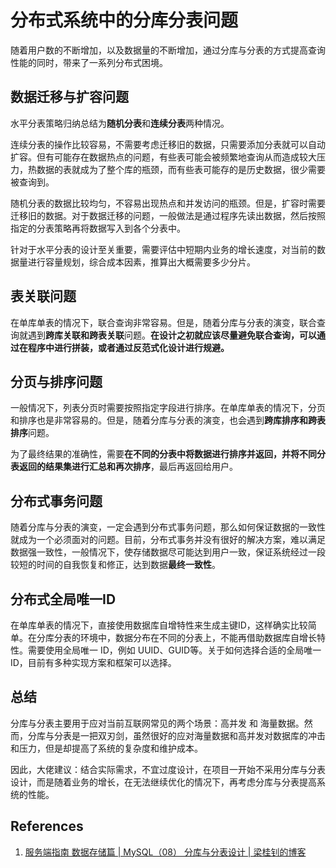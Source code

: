 # 分布式系统中的分库分表问题


<!--more-->

随着用户数的不断增加，以及数据量的不断增加，通过分库与分表的方式提高查询性能的同时，带来了一系列分布式困境。

## 数据迁移与扩容问题

水平分表策略归纳总结为**随机分表**和**连续分表**两种情况。

连续分表的操作比较容易，不需要考虑迁移旧的数据，只需要添加分表就可以自动扩容。但有可能存在数据热点的问题，有些表可能会被频繁地查询从而造成较大压力，热数据的表就成为了整个库的瓶颈，而有些表可能存的是历史数据，很少需要被查询到。

随机分表的数据比较均匀，不容易出现热点和并发访问的瓶颈。但是，扩容时需要迁移旧的数据。对于数据迁移的问题，一般做法是通过程序先读出数据，然后按照指定的分表策略再将数据写入到各个分表中。

针对于水平分表的设计至关重要，需要评估中短期内业务的增长速度，对当前的数据量进行容量规划，综合成本因素，推算出大概需要多少分片。


## 表关联问题

在单库单表的情况下，联合查询非常容易。但是，随着分库与分表的演变，联合查询就遇到**跨库关联和跨表关联**问题。**在设计之初就应该尽量避免联合查询，可以通过在程序中进行拼装，或者通过反范式化设计进行规避。**

## 分页与排序问题

一般情况下，列表分页时需要按照指定字段进行排序。在单库单表的情况下，分页和排序也是非常容易的。但是，随着分库与分表的演变，也会遇到**跨库排序和跨表排序**问题。

为了最终结果的准确性，需要**在不同的分表中将数据进行排序并返回，并将不同分表返回的结果集进行汇总和再次排序**，最后再返回给用户。

## 分布式事务问题

随着分库与分表的演变，一定会遇到分布式事务问题，那么如何保证数据的一致性就成为一个必须面对的问题。目前，分布式事务并没有很好的解决方案，难以满足数据强一致性，一般情况下，使存储数据尽可能达到用户一致，保证系统经过一段较短的时间的自我恢复和修正，达到数据**最终一致性**。

## 分布式全局唯一ID

在单库单表的情况下，直接使用数据库自增特性来生成主键ID，这样确实比较简单。在分库分表的环境中，数据分布在不同的分表上，不能再借助数据库自增长特性。需要使用全局唯一 ID，例如 UUID、GUID等。关于如何选择合适的全局唯一 ID，目前有多种实现方案和框架可以选择。

## 总结

分库与分表主要用于应对当前互联网常见的两个场景：高并发 和 海量数据。然而，分库与分表是一把双刃剑，虽然很好的应对海量数据和高并发对数据库的冲击和压力，但是却提高了系统的复杂度和维护成本。

因此，大佬建议：结合实际需求，不宜过度设计，在项目一开始不采用分库与分表设计，而是随着业务的增长，在无法继续优化的情况下，再考虑分库与分表提高系统的性能。

## References

1. [服务端指南 数据存储篇 | MySQL（08） 分库与分表设计 | 梁桂钊的博客](http://blog.720ui.com/2017/mysql_core_09_multi_db_table2/)
